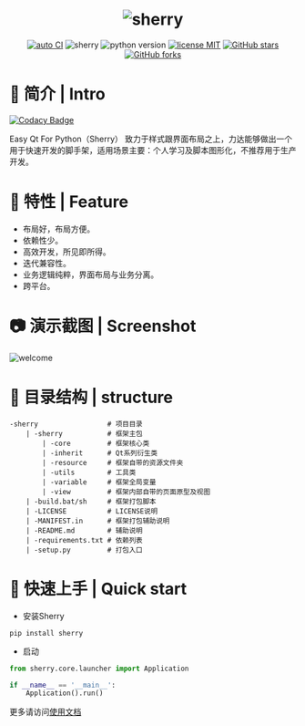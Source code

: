 <!--suppress HtmlDeprecatedAttribute -->
<h1 align="center">
  <img src="https://sherry-docs.vercel.app/img/icon.png" alt="sherry">
</h1>

<p align="center">
    <a href="https://github.com/py-mu/sherry" target="_blank"><img src="https://img.shields.io/github/workflow/status/py-mu/sherry/Upload%20Python%20Package%20Sherry" alt="auto CI"></a>
    <img src="https://img.shields.io/pypi/v/sherry" alt="sherry">
    <img src="https://img.shields.io/pypi/pyversions/sherry" alt="python version">
    <a href="./LICENSE"><img src="https://img.shields.io/github/license/py-mu/sherry" alt="license MIT"></a>
    <a href="https://github.com/py-mu/sherry"><img src="https://img.shields.io/github/stars/py-mu/sherry?style=social" alt="GitHub stars"></a>
    <a href="https://github.com/py-mu/sherry"><img src="https://img.shields.io/github/forks/py-mu/sherry?style=social" alt="GitHub forks"></a>
</p>

# 📑 简介 | Intro

[![Codacy Badge](https://api.codacy.com/project/badge/Grade/dda0a3cb721f4f92b1c3ba7aac4f5178)](https://app.codacy.com/gh/py-mu/sherry?utm_source=github.com&utm_medium=referral&utm_content=py-mu/sherry&utm_campaign=Badge_Grade_Settings)

Easy Qt For Python（Sherry） 致力于样式跟界面布局之上，力达能够做出一个用于快速开发的脚手架，适用场景主要：个人学习及脚本图形化，不推荐用于生产开发。

# 🎯 特性 | Feature

- 布局好，布局方便。
- 依赖性少。
- 高效开发，所见即所得。
- 迭代兼容性。
- 业务逻辑纯粹，界面布局与业务分离。
- 跨平台。

# 📷 演示截图 | Screenshot

![welcome](https://sherry-docs.vercel.app/img/welcome.png)

# 🎄 目录结构 | structure

    -sherry                 # 项目目录
        | -sherry           # 框架主包
            | -core         # 框架核心类
            | -inherit      # Qt系列衍生类
            | -resource     # 框架自带的资源文件夹
            | -utils        # 工具类
            | -variable     # 框架全局变量
            | -view         # 框架内部自带的页面原型及视图
        | -build.bat/sh     # 框架打包脚本
        | -LICENSE          # LICENSE说明
        | -MANIFEST.in      # 框架打包辅助说明
        | -README.md        # 辅助说明
        | -requirements.txt # 依赖列表
        | -setup.py         # 打包入口

# 🚀 快速上手 | Quick start

- 安装Sherry

```shell
pip install sherry
```

- 启动

```python
from sherry.core.launcher import Application

if __name__ == '__main__':
    Application().run()
```

更多请访问[使用文档](https://sherry-docs.vercel.app/)
